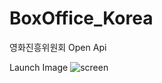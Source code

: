 # BoxOffice_Korea
영화진흥위원회 Open Api

Launch Image
![screen](https://github.com/HyeonHoo/BoxOffice_Korea/assets/69030306/6af857bf-6857-412b-a1cd-3aa8992ad1cb)

